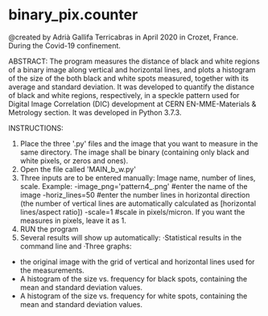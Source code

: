 # binary_pix.counter

@created by Adrià Gallifa Terricabras in April 2020 in Crozet, France. During the Covid-19 confinement.

ABSTRACT:
The program measures the distance of black and white regions of a binary image along vertical and horizontal lines, and plots a histogram of the size of the both black and white spots measured, together with its average and standard deviation. 
It was developed to quantify the distance of black and white regions, respectively, in a speckle pattern used for Digital Image Correlation (DIC) development at CERN EN-MME-Materials & Metrology section.
It was developed in Python 3.7.3.

INSTRUCTIONS:
1. Place the three '.py' files and the image that you want to measure in the same directory. The image shall be binary (containing only black and white pixels, or zeros and ones).
2. Open the file called 'MAIN_b_w.py'
3. Three inputs are to be entered manually: Image name, number of lines, scale.
Example:
  -image_png='pattern4_.png' #enter the name of the image
  -horiz_lines=50 #enter the number lines in horizontal direction (the number of vertical lines are automatically calculated as             [horizontal lines/aspect ratio])
  -scale=1 #scale in pixels/micron. If you want the measures in pixels, leave it as 1.
4. RUN the program
5. Several results will show up automatically:
·Statistical results in the command line
and
·Three graphs: 
  - the original image with the grid of vertical and horizontal lines used for the measurements.
  - A histogram of the size vs. frequency for black spots, containing the mean and standard deviation values.
  - A histogram of the size vs. frequency for white spots, containing the mean and standard deviation values.
